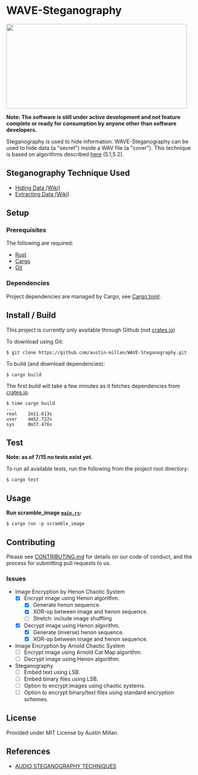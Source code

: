 # WAVE-Steganography
<img src="https://cdn-images-1.medium.com/max/1400/1*dQyfOpFWmSxrmdOcQgW6OQ.jpeg" width="480" height="225">

**Note: The software is still under active development and not
feature complete or ready for consumption by anyone other than
software developers.**

Steganography is used to hide information. WAVE-Steganography can be used
to hide data (a "secret") inside a WAV file (a "cover"). This
technique is based on algorithms described
[here](http://shodhganga.inflibnet.ac.in/bitstream/10603/147552/14/14_chapter%205.pdf)
(5.1,5.2).


## Steganography Technique Used

- [Hiding Data (Wiki)](https://github.com/austin-millan/WAVE-Steganography/wiki/Embedding)
- [Extracting Data (Wiki)](https://github.com/austin-millan/WAVE-Steganography/wiki/Extracting)


## Setup
### Prerequisites
The following are required:
* [Rust](https://www.rust-lang.org/en-US/install.html)
* [Cargo](https://doc.rust-lang.org/cargo/)
* [Git](https://git-scm.com/downloads)


###  Dependencies
Project dependencies are managed by Cargo, see
[Cargo.toml](https://github.com/austin-millan/WAVE-Steganography/blob/master/Cargo.toml).

## Install / Build

This project is currently only available through Github (not [crates.io](https://crates.io/))

To download using Git:

`$ git clone https://github.com/austin-millan/WAVE-Steganography.git`

To build (and download dependencies):

`$ cargo build`

The first build will take a few minutes as it fetches dependencies from
[crates.io](https://crates.io/).

```
$ time cargo build
...
real    2m11.613s
user    4m52.722s
sys     0m37.476s
```


## Test

**Note: as of 7/15 no tests exist yet.**

To run all available tests, run the following from the project root directory:

`$ cargo test`

## Usage

**Run scramble_image
[`main.rs`](https://github.com/austin-millan/WAVE-Steganography/blob/master/src/scramble_image/src/main.rs):**

`$ cargo run -p scramble_image`


## Contributing
Please see
[CONTRIBUTING.md](https://github.com/austin-millan/WAVE-Steganography/blob/master/CONTRIBUTING.md) for details on our code of conduct, and the process for submitting pull requests to us.

### Issues

- Image Encryption by Henon Chaotic System
    - [x] Encrypt image using Henon algorithm.
        - [x] Generate henon sequence.
        - [x] XOR-op between image and henon sequence.
        - [ ] Stretch: include image shuffling

    - [x] Decrypt image using Henon algorithm.
        - [x] Generate (inverse) henon sequence.
        - [x] XOR-op between image and henon sequence.

- Image Encryption by Arnold Chaotic System
    - [ ] Encrypt image using Arnold Cat Map algorithm.
    - [ ] Decrypt image using Henon algorithm.

- Steganography
    - [ ] Embed text using LSB.
    - [ ] Embed binary files using LSB.
    - [ ] Option to encrypt images using chaotic systems.
    - [ ] Option to encrypt binary/text files using standard encryption
    schemes.

## License

Provided under MIT License by Austin Millan.

## References

* [AUDIO STEGANOGRAPHY TECHNIQUES](http://shodhganga.inflibnet.ac.in/bitstream/10603/147552/14/14_chapter%205.pdf)